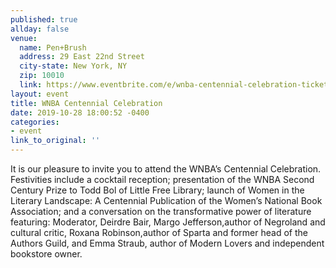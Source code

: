 ```yaml
---
published: true
allday: false
venue: 
  name: Pen+Brush
  address: 29 East 22nd Street
  city-state: New York, NY
  zip: 10010
  link: https://www.eventbrite.com/e/wnba-centennial-celebration-tickets-37438057237
layout: event
title: WNBA Centennial Celebration
date: 2019-10-28 18:00:52 -0400
categories:
- event
link_to_original: ''
---
```

It is our pleasure to invite you to attend the WNBA’s Centennial Celebration. Festivities include a cocktail reception; presentation of the WNBA Second Century Prize to Todd Bol of Little Free Library; launch of Women in the Literary Landscape: A Centennial Publication of the Women’s National Book Association; and a conversation on the transformative power of literature featuring: Moderator, Deirdre Bair, Margo Jefferson,author of Negroland and cultural critic, Roxana Robinson,author of Sparta and former head of the Authors Guild, and Emma Straub, author of Modern Lovers and independent bookstore owner.